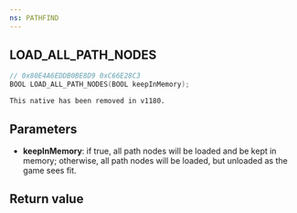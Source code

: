```yaml
---
ns: PATHFIND
---
```

## LOAD_ALL_PATH_NODES

```c
// 0x80E4A6EDDB0BE8D9 0xC66E28C3
BOOL LOAD_ALL_PATH_NODES(BOOL keepInMemory);
```

```
This native has been removed in v1180.  
```

## Parameters
* **keepInMemory**: if true, all path nodes will be loaded and be kept in memory; otherwise, all path nodes will be loaded, but unloaded as the game sees fit.  

## Return value
